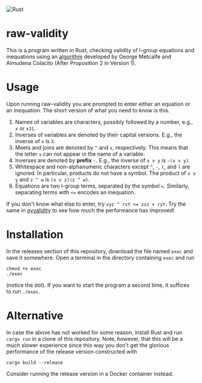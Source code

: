 
![Rust](https://github.com/raw-bacon/raw-validity/workflows/Rust/badge.svg)


# raw-validity
This is a program written in Rust, checking validity of l-group equations and inequations using an [algorithm](https://arxiv.org/abs/1809.02574) developed by George Metcalfe and Almudena Colacito (After Proposition 2 in Version 1).

# Usage
Upon running raw-validity you are prompted to enter either an equation or an inequation. The short version of what you need to know is this.
1. Names of variables are characters, possibly followed by a number, e.g., `x` or `x31`.
2. Inverses of variables are denoted by their capital versions. E.g., the inverse of `x` is `X`. 
3. Meets and joins are denoted by `^` and `v`, respectively. This means that the letter `v` can not appear in the name of a variable.
4. Inverses are denoted by **prefix** `-`. E.g., the inverse of `x v y` is `-(x v y)`.
5. Whitespace and non-alphanumeric characters except `^`, `-`, `(`, and `)` are ignored. In particular, products do not have a symbol. The product of `x v y` and `z ^ w` is `(x v z)(z ^ w)`.
6. Equations are two l-group terms, separated by the symbol `=`. Similarly, separating terms with `<=` encodes an inequation.

If you don't know what else to enter, try `xyz ^ rst <= xsz v ryt`. Try the same in [pyvalidity](https://github.com/raw-bacon/pyvalidity) to see how much the performance has improved!

# Installation
In the releases section of this repository, download the file named `exec` and save it somewhere. Open a terminal in the directory containing `exec` and run 
```
chmod +x exec
./exec
``` 
(notice the dot). If you want to start the program a second time, it suffices to run `./exec`.

# Alternative
In case the above has not worked for some reason, install Rust and run `cargo run` in a clone of this repository. Note, however, that this will be a much slower experience since this way you don't get the glorious performance of the release version constructed with 
```
cargo build --release
```
Consider running the release version in a Docker container instead.
